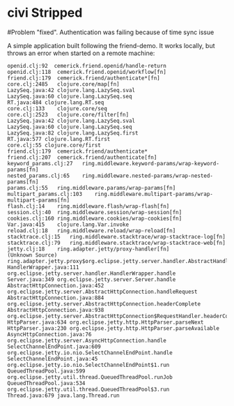 # civi Stripped

#Problem "fixed". Authentication was failing because of time sync issue

A simple application built following the friend-demo. 
It works locally, but throws an error when started on a remote machine:

    openid.clj:92  cemerick.friend.openid/handle-return
    openid.clj:118	cemerick.friend.openid/workflow[fn]
    friend.clj:179	cemerick.friend/authenticate*[fn]
    core.clj:2485	clojure.core/map[fn]
    LazySeq.java:42	clojure.lang.LazySeq.sval
    LazySeq.java:60	clojure.lang.LazySeq.seq
    RT.java:484	clojure.lang.RT.seq
    core.clj:133	clojure.core/seq
    core.clj:2523	clojure.core/filter[fn]
    LazySeq.java:42	clojure.lang.LazySeq.sval
    LazySeq.java:60	clojure.lang.LazySeq.seq
    LazySeq.java:82	clojure.lang.LazySeq.first
    RT.java:577	clojure.lang.RT.first
    core.clj:55	clojure.core/first
    friend.clj:179	cemerick.friend/authenticate*
    friend.clj:207	cemerick.friend/authenticate[fn]
    keyword_params.clj:27	ring.middleware.keyword-params/wrap-keyword-params[fn]
    nested_params.clj:65	ring.middleware.nested-params/wrap-nested-params[fn]
    params.clj:55	ring.middleware.params/wrap-params[fn]
    multipart_params.clj:103	ring.middleware.multipart-params/wrap-multipart-params[fn]
    flash.clj:14	ring.middleware.flash/wrap-flash[fn]
    session.clj:40	ring.middleware.session/wrap-session[fn]
    cookies.clj:160	ring.middleware.cookies/wrap-cookies[fn]
    Var.java:415	clojure.lang.Var.invoke
    reload.clj:18	ring.middleware.reload/wrap-reload[fn]
    stacktrace.clj:15	ring.middleware.stacktrace/wrap-stacktrace-log[fn]
    stacktrace.clj:79	ring.middleware.stacktrace/wrap-stacktrace-web[fn]
    jetty.clj:18	ring.adapter.jetty/proxy-handler[fn]
    (Unknown Source)	ring.adapter.jetty.proxy$org.eclipse.jetty.server.handler.AbstractHandler$0.handle
    HandlerWrapper.java:111	org.eclipse.jetty.server.handler.HandlerWrapper.handle
    Server.java:349	org.eclipse.jetty.server.Server.handle
    AbstractHttpConnection.java:452	org.eclipse.jetty.server.AbstractHttpConnection.handleRequest
    AbstractHttpConnection.java:884	org.eclipse.jetty.server.AbstractHttpConnection.headerComplete
    AbstractHttpConnection.java:938	org.eclipse.jetty.server.AbstractHttpConnection$RequestHandler.headerComplete
    HttpParser.java:634	org.eclipse.jetty.http.HttpParser.parseNext
    HttpParser.java:230	org.eclipse.jetty.http.HttpParser.parseAvailable
    AsyncHttpConnection.java:76	org.eclipse.jetty.server.AsyncHttpConnection.handle
    SelectChannelEndPoint.java:609	org.eclipse.jetty.io.nio.SelectChannelEndPoint.handle
    SelectChannelEndPoint.java:45	org.eclipse.jetty.io.nio.SelectChannelEndPoint$1.run
    QueuedThreadPool.java:599	org.eclipse.jetty.util.thread.QueuedThreadPool.runJob
    QueuedThreadPool.java:534	org.eclipse.jetty.util.thread.QueuedThreadPool$3.run
    Thread.java:679	java.lang.Thread.run
